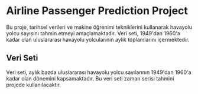 # Airline Passenger Prediction Project

Bu proje, tarihsel verileri ve makine öğrenimi tekniklerini kullanarak havayolu yolcu sayısını tahmin etmeyi amaçlamaktadır. Veri seti, 1949'dan 1960'a kadar olan uluslararası havayolu yolcularının aylık toplamlarını içermektedir.

## Veri Seti

Veri seti, aylık bazda uluslararası havayolu yolcu sayılarının 1949'dan 1960'a kadar olan dönemini kapsamaktadır. Bu veri seti zaman serisi tahmini projede kullanılacaktır.

